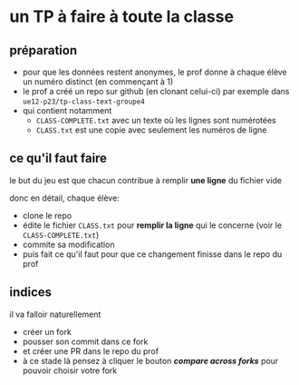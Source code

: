 # un TP à faire à toute la classe

## préparation

* pour que les données restent anonymes,
  le prof donne à chaque élève un numéro distinct (en commençant à 1)
* le prof a créé un repo sur github (en clonant celui-ci)
  par exemple dans `ue12-p23/tp-class-text-groupe4`
* qui contient notamment
  * `CLASS-COMPLETE.txt` avec un texte où les lignes sont numérotées
  * `CLASS.txt` est une copie avec seulement les numéros de ligne

## ce qu'il faut faire

le but du jeu est que chacun contribue à remplir **une ligne** du fichier vide

donc en détail, chaque élève:

* clone le repo
* édite le fichier `CLASS.txt` pour **remplir la ligne** qui le concerne (voir le `CLASS-COMPLETE.txt`)
* commite sa modification
* puis fait ce qu'il faut pour que ce changement finisse dans le repo du prof

## indices

il va falloir naturellement

* créer un fork
* pousser son commit dans ce fork
* et créer une PR dans le repo du prof
* à ce stade là pensez à cliquer le bouton ***compare across forks***
  pour pouvoir choisir votre fork
